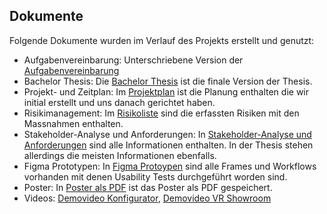 ## Dokumente

Folgende Dokumente wurden im Verlauf des Projekts erstellt und genutzt:

* Aufgabenvereinbarung: Unterschriebene Version der [Aufgabenvereinbarung](Aufgabenvereinbarung_Virtual_Showroom_Creator_v1.0.pdf)
* Bachelor Thesis: Die [Bachelor Thesis](BachelorThesisVirtualShowroomCreator20220818.pdf) ist die finale Version der Thesis.
* Projekt- und Zeitplan: Im [Projektplan](Projektplan.xlsx) ist die Planung enthalten die wir initial erstellt und uns danach gerichtet haben.
* Risikimanagement: Im [Risikoliste](Risikoliste.xlsx) sind die erfassten Risiken mit den Massnahmen enthalten.
* Stakeholder-Analyse und Anforderungen: In [Stakeholder-Analyse und Anforderungen](StakeholderanalyseUndAnforderungen.docx) sind alle Informationen enthalten. In der Thesis stehen allerdings die meisten Informationen ebenfalls.
* Figma Prototypen: In [Figma Protoypen](VSC-WebUI.fig) sind alle Frames und Workflows vorhanden mit denen Usability Tests durchgeführt worden sind.
* Poster: In [Poster als PDF](Poster_20220814.pdf) ist das Poster als PDF gespeichert.
* Videos: [Demovideo Konfigurator](demovideo_konfigurator.mp4), [Demovideo VR Showroom](demovideo_vr.mp4)


